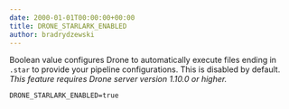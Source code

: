 ```yaml
---
date: 2000-01-01T00:00:00+00:00
title: DRONE_STARLARK_ENABLED
author: bradrydzewski
---
```


Boolean value configures Drone to automatically execute files ending in `.star` to provide your pipeline configurations. This is disabled by default. _This feature requires Drone server version 1.10.0 or higher._

```
DRONE_STARLARK_ENABLED=true
```
